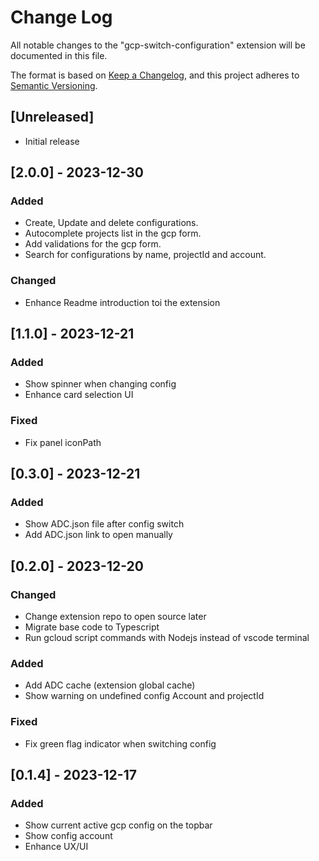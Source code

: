 # Change Log

All notable changes to the "gcp-switch-configuration" extension will be documented in this file.

The format is based on [Keep a Changelog](https://keepachangelog.com/en/1.0.0/),
and this project adheres to [Semantic Versioning](https://semver.org/spec/v2.0.0.html).

## [Unreleased]

- Initial release

## [2.0.0] - 2023-12-30

### Added

- Create, Update and delete configurations.
- Autocomplete projects list in the gcp form.
- Add validations for the gcp form.
- Search for configurations by name, projectId and account.

### Changed

- Enhance Readme introduction toi the extension

## [1.1.0] - 2023-12-21

### Added

- Show spinner when changing config
- Enhance card selection UI

### Fixed

- Fix panel iconPath

## [0.3.0] - 2023-12-21

### Added

- Show ADC.json file after config switch
- Add ADC.json link to open manually

## [0.2.0] - 2023-12-20

### Changed

- Change extension repo to open source later
- Migrate base code to Typescript
- Run gcloud script commands with Nodejs instead of vscode terminal

### Added

- Add ADC cache (extension global cache)
- Show warning on undefined config Account and projectId

### Fixed

- Fix green flag indicator when switching config

## [0.1.4] - 2023-12-17

### Added

- Show current active gcp config on the topbar
- Show config account
- Enhance UX/UI
